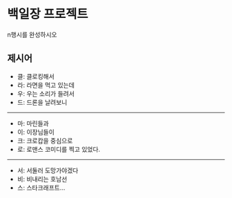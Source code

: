 # 백일장 프로젝트
n행시를 완성하시오

## 제시어
- 클: 클로킹해서
- 라: 라면을 먹고 있는데
- 우: 우는 소리가 들려서
- 드: 드론을 날려보니
---
- 마: 마린들과
- 이: 이장님들이
- 크: 크로캅을 중심으로
- 로: 로맨스 코미디를 찍고 있었다.
---
- 서: 서둘러 도망가야겠다
- 비: 비내리는 호남선
- 스: 스타크래프트...

